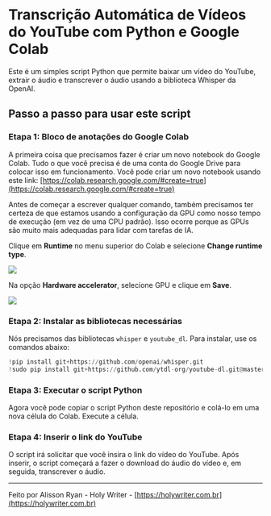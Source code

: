# Transcrição Automática de Vídeos do YouTube com Python e Google Colab

Este é um simples script Python que permite baixar um vídeo do YouTube, extrair o áudio e transcrever o áudio usando a biblioteca Whisper da OpenAI.

## Passo a passo para usar este script

### Etapa 1: Bloco de anotações do Google Colab

A primeira coisa que precisamos fazer é criar um novo notebook do Google Colab. Tudo o que você precisa é de uma conta do Google Drive para colocar isso em funcionamento. Você pode criar um novo notebook usando este link: [https://colab.research.google.com/#create=true](https://colab.research.google.com/#create=true)

Antes de começar a escrever qualquer comando, também precisamos ter certeza de que estamos usando a configuração da GPU como nosso tempo de execução (em vez de uma CPU padrão). Isso ocorre porque as GPUs são muito mais adequadas para lidar com tarefas de IA.

Clique em **Runtime** no menu superior do Colab e selecione **Change runtime type**. 

![](https://miro.medium.com/v2/resize:fit:1400/1*v-Bgbe67Q1bLl-l0nt7PXQ.png)

Na opção **Hardware accelerator**, selecione GPU e clique em **Save**.

![](https://miro.medium.com/v2/resize:fit:1400/1*m3PKdpdHSKpcPeQ-DNaDkg.png)

### Etapa 2: Instalar as bibliotecas necessárias

Nós precisamos das bibliotecas `whisper` e `youtube_dl`. Para instalar, use os comandos abaixo:

```python
!pip install git+https://github.com/openai/whisper.git
!sudo pip install git+https://github.com/ytdl-org/youtube-dl.git@master#egg=youtube_dl
```

### Etapa 3: Executar o script Python

Agora você pode copiar o script Python deste repositório e colá-lo em uma nova célula do Colab. Execute a célula.

### Etapa 4: Inserir o link do YouTube

O script irá solicitar que você insira o link do vídeo do YouTube. Após inserir, o script começará a fazer o download do áudio do vídeo e, em seguida, transcrever o áudio.

---

Feito por Alisson Ryan - Holy Writer - [https://holywriter.com.br](https://holywriter.com.br)
